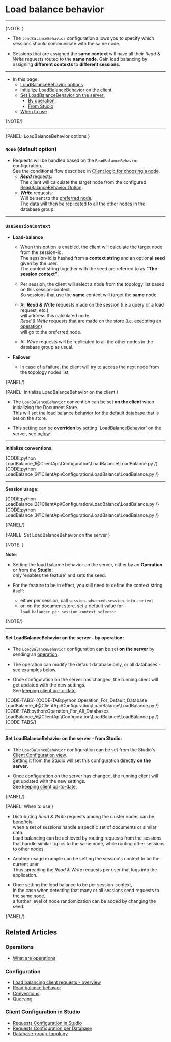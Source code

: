 # Load balance behavior

---

{NOTE: }

* The `loadBalanceBehavior` configuration allows you to specify which sessions should 
  communicate with the same node.  
 
* Sessions that are assigned the **same context** will have all their _Read_ & _Write_ 
  requests routed to the **same node**. Gain load balancing by assigning **different contexts** 
  to **different sessions**.  

---

* In this page:
    * [LoadBalanceBehavior options](../../../client-api/configuration/load-balance/load-balance-behavior#loadbalancebehavior-options)
    * [Initialize LoadBalanceBehavior on the client](../../../client-api/configuration/load-balance/load-balance-behavior#initialize-loadbalancebehavior-on-the-client)
    * [Set LoadBalanceBehavior on the server:](../../../client-api/configuration/load-balance/load-balance-behavior#set-loadbalancebehavior-on-the-server)
        * [By operation](../../../client-api/configuration/load-balance/load-balance-behavior#set-loadbalancebehavior-on-the-server---by-operation)
        * [From Studio](../../../client-api/configuration/load-balance/load-balance-behavior#set-loadbalancebehavior-on-the-server---from-studio)
    * [When to use](../../../client-api/configuration/load-balance/load-balance-behavior#when-to-use)
     
{NOTE/}

---

{PANEL: LoadBalanceBehavior options }

### `None` (default option)

* Requests will be handled based on the `ReadBalanceBehavior` configuration.  
  See the conditional flow described in [Client logic for choosing a node](../../../client-api/configuration/load-balance/overview#client-logic-for-choosing-a-node).  
   * **_Read_** requests:  
     The client will calculate the target node from the configured [ReadBalanceBehavior Option](../../../client-api/configuration/load-balance/read-balance-behavior#readbalancebehavior-options).  
   * **_Write_** requests:  
     Will be sent to the [preferred node](../../../client-api/configuration/load-balance/overview#the-preferred-node).  
     The data will then be replicated to all the other nodes in the database group.
 
---

### `UseSessionContext`

* **Load-balance**

  * When this option is enabled, the client will calculate the target node from the session-id.  
    The session-id is hashed from a **context string** and an optional **seed** given by the user.  
    The context string together with the seed are referred to as **"The session context"**.
  
  * Per session, the client will select a node from the topology list based on this session-context.  
    So sessions that use the **same** context will target the **same** node.
  
  * All **_Read & Write_** requests made on the session (i.e a query or a load request, etc.)  
    will address this calculated node.  
    _Read & Write_ requests that are made on the store (i.e. executing an [operation](../../../client-api/operations/what-are-operations))  
    will go to the preferred node.

  * All _Write_ requests will be replicated to all the other nodes in the database group as usual.

* **Failover**  

  * In case of a failure, the client will try to access the next node from the topology nodes list.

{PANEL/}

{PANEL: Initialize LoadBalanceBehavior on the client }

* The `LoadBalanceBehavior` convention can be set **on the client** when initializing the Document Store.  
  This will set the load balance behavior for the default database that is set on the store.

* This setting can be **overriden** by setting 'LoadBalanceBehavior' on the server, see [below](../../../client-api/configuration/load-balance/load-balance-behavior#set-loadbalancebehavior-on-the-server).

---

**Initialize conventions**:

{CODE:python LoadBalance_1@ClientApi\Configuration\LoadBalance\LoadBalance.py /}
{CODE:python LoadBalance_6@ClientApi\Configuration\LoadBalance\LoadBalance.py /}

---

**Session usage**:

{CODE:python LoadBalance_2@ClientApi\Configuration\LoadBalance\LoadBalance.py /}
{CODE:python LoadBalance_3@ClientApi\Configuration\LoadBalance\LoadBalance.py /}

{PANEL/}

{PANEL: Set LoadBalanceBehavior on the server }

{NOTE: }

**Note**:  

* Setting the load balance behavior on the server, either by an **Operation** or from the **Studio**,  
  only 'enables the feature' and sets the seed.

* For the feature to be in effect, you still need to define the context string itself:  
  * either per session, call `session.advanced.session_info.context`  
  * or, on the document store, set a default value for - `load_balancer_per_session_context_selector`  

{NOTE/}

---

#### Set LoadBalanceBehavior on the server - by operation:

* The `LoadBalanceBehavior` configuration can be set **on the server** by sending an [operation](../../../client-api/operations/what-are-operations).

* The operation can modify the default database only, or all databases - see examples below.

* Once configuration on the server has changed, the running client will get updated with the new settings.  
  See [keeping client up-to-date](../../../client-api/configuration/load-balance/overview#keeping-the-client-topology-up-to-date).

{CODE-TABS}
{CODE-TAB:python:Operation_For_Default_Database LoadBalance_4@ClientApi\Configuration\LoadBalance\LoadBalance.py /}
{CODE-TAB:python:Operation_For_All_Databases LoadBalance_5@ClientApi\Configuration\LoadBalance\LoadBalance.py /}
{CODE-TABS/}

---

#### Set LoadBalanceBehavior on the server - from Studio:

* The `LoadBalanceBehavior` configuration can be set from the Studio's [Client Configuration view](../../../studio/database/settings/client-configuration-per-database).  
  Setting it from the Studio will set this configuration directly **on the server**.

* Once configuration on the server has changed, the running client will get updated with the new settings.  
  See [keeping client up-to-date](../../../client-api/configuration/load-balance/overview#keeping-the-client-topology-up-to-date).

{PANEL/}

{PANEL: When to use }

* Distributing _Read & Write_ requests among the cluster nodes can be beneficial  
  when a set of sessions handle a specific set of documents or similar data.  
  Load balancing can be achieved by routing requests from the sessions that handle similar topics to the same node, while routing other sessions to other nodes.  
 
* Another usage example can be setting the session's context to be the current user.  
  Thus spreading the _Read & Write_ requests per user that logs into the application.  

* Once setting the load balance to be per session-context,  
  in the case when detecting that many or all sessions send requests to the same node,  
  a further level of node randomization can be added by changing the seed.  

{PANEL/}

## Related Articles

### Operations

- [What are operations](../../../client-api/operations/what-are-operations)

### Configuration

- [Load balancing client requests - overview](../../../client-api/configuration/load-balance/overview)
- [Read balance behavior](../../../client-api/configuration/load-balance/read-balance-behavior)
- [Conventions](../../../client-api/configuration/conventions)
- [Querying](../../../client-api/configuration/querying)

### Client Configuration in Studio

- [Requests Configuration in Studio](../../../studio/server/client-configuration)
- [Requests Configuration per Database](../../../studio/database/settings/client-configuration-per-database)
- [Database-group-topology](../../../studio/database/settings/manage-database-group#database-group-topology---view)
